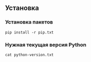 
## Установка 


### Установка пакетов

```
pip install -r pip.txt
```

### Нужная текущая версия Python

```
cat python-version.txt
```
